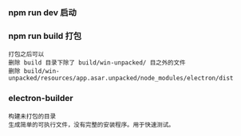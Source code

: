 ### npm run dev 启动

### npm run build 打包
    打包之后可以
    删除 build 目录下除了 build/win-unpacked/ 目之外的文件
    删除 build/win-unpacked/resources/app.asar.unpacked/node_modules/electron/dist  

### electron-builder
    构建未打包的目录
    生成简单的可执行文件，没有完整的安装程序。用于快速测试。